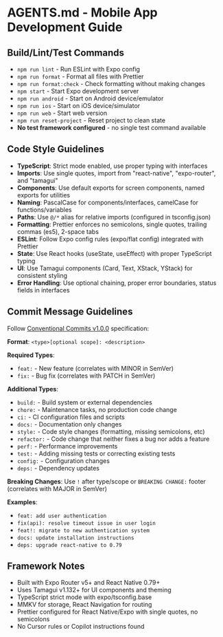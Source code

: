 # AGENTS.md - Mobile App Development Guide

## Build/Lint/Test Commands

- `npm run lint` - Run ESLint with Expo config
- `npm run format` - Format all files with Prettier
- `npm run format:check` - Check formatting without making changes
- `npm start` - Start Expo development server
- `npm run android` - Start on Android device/emulator
- `npm run ios` - Start on iOS device/simulator
- `npm run web` - Start web version
- `npm run reset-project` - Reset project to clean state
- **No test framework configured** - no single test command available

## Code Style Guidelines

- **TypeScript**: Strict mode enabled, use proper typing with interfaces
- **Imports**: Use single quotes, import from "react-native", "expo-router", and "tamagui"
- **Components**: Use default exports for screen components, named exports for utilities
- **Naming**: PascalCase for components/interfaces, camelCase for functions/variables
- **Paths**: Use `@/*` alias for relative imports (configured in tsconfig.json)
- **Formatting**: Prettier enforces no semicolons, single quotes, trailing commas (es5), 2-space tabs
- **ESLint**: Follow Expo config rules (expo/flat config) integrated with Prettier
- **State**: Use React hooks (useState, useEffect) with proper TypeScript typing
- **UI**: Use Tamagui components (Card, Text, XStack, YStack) for consistent styling
- **Error Handling**: Use optional chaining, proper error boundaries, status fields in interfaces

## Commit Message Guidelines

Follow [Conventional Commits v1.0.0](https://www.conventionalcommits.org/en/v1.0.0/) specification:

**Format**: `<type>[optional scope]: <description>`

**Required Types**:
- `feat:` - New feature (correlates with MINOR in SemVer)
- `fix:` - Bug fix (correlates with PATCH in SemVer)

**Additional Types**:
- `build:` - Build system or external dependencies
- `chore:` - Maintenance tasks, no production code change
- `ci:` - CI configuration files and scripts
- `docs:` - Documentation only changes
- `style:` - Code style changes (formatting, missing semicolons, etc)
- `refactor:` - Code change that neither fixes a bug nor adds a feature
- `perf:` - Performance improvements
- `test:` - Adding missing tests or correcting existing tests
- `config:` - Configuration changes
- `deps:` - Dependency updates

**Breaking Changes**: Use `!` after type/scope or `BREAKING CHANGE:` footer (correlates with MAJOR in SemVer)

**Examples**:
- `feat: add user authentication`
- `fix(api): resolve timeout issue in user login`
- `feat!: migrate to new authentication system`
- `docs: update installation instructions`
- `deps: upgrade react-native to 0.79`

## Framework Notes

- Built with Expo Router v5+ and React Native 0.79+
- Uses Tamagui v1.132+ for UI components and theming
- TypeScript strict mode with expo/tsconfig.base
- MMKV for storage, React Navigation for routing
- Prettier configured for React Native/Expo with single quotes, no semicolons
- No Cursor rules or Copilot instructions found
